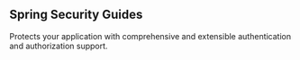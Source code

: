 Spring Security Guides
-----
Protects your application with comprehensive and extensible authentication and authorization support.


